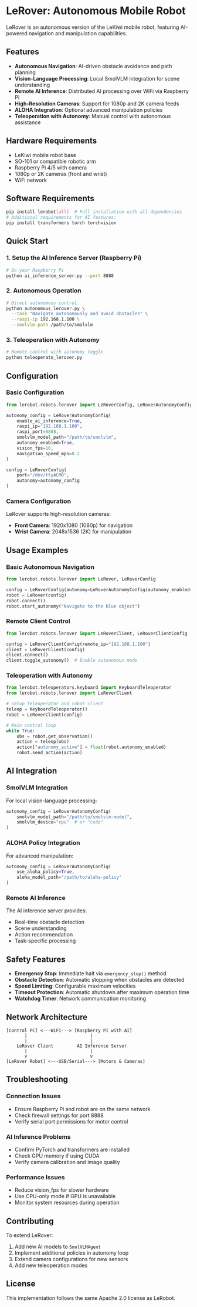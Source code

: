 # LeRover: Autonomous Mobile Robot

LeRover is an autonomous version of the LeKiwi mobile robot, featuring AI-powered navigation and manipulation capabilities.

## Features

- **Autonomous Navigation**: AI-driven obstacle avoidance and path planning
- **Vision-Language Processing**: Local SmolVLM integration for scene understanding
- **Remote AI Inference**: Distributed AI processing over WiFi via Raspberry Pi
- **High-Resolution Cameras**: Support for 1080p and 2K camera feeds
- **ALOHA Integration**: Optional advanced manipulation policies
- **Teleoperation with Autonomy**: Manual control with autonomous assistance

## Hardware Requirements

- LeKiwi mobile robot base
- SO-101 or compatible robotic arm
- Raspberry Pi 4/5 with camera
- 1080p or 2K cameras (front and wrist)
- WiFi network

## Software Requirements

```bash
pip install lerobot[all]  # Full installation with all dependencies
# Additional requirements for AI features:
pip install transformers torch torchvision
```

## Quick Start

### 1. Setup the AI Inference Server (Raspberry Pi)

```bash
# On your Raspberry Pi
python ai_inference_server.py --port 8888
```

### 2. Autonomous Operation

```bash
# Direct autonomous control
python autonomous_lerover.py \
  --task "Navigate autonomously and avoid obstacles" \
  --raspi-ip 192.168.1.100 \
  --smolvlm-path /path/to/smolvlm
```

### 3. Teleoperation with Autonomy

```bash
# Remote control with autonomy toggle
python teleoperate_lerover.py
```

## Configuration

### Basic Configuration

```python
from lerobot.robots.lerover import LeRoverConfig, LeRoverAutonomyConfig

autonomy_config = LeRoverAutonomyConfig(
    enable_ai_inference=True,
    raspi_ip="192.168.1.100",
    raspi_port=8888,
    smolvlm_model_path="/path/to/smolvlm",
    autonomy_enabled=True,
    vision_fps=10,
    navigation_speed_mps=0.2
)

config = LeRoverConfig(
    port="/dev/ttyACM0",
    autonomy=autonomy_config
)
```

### Camera Configuration

LeRover supports high-resolution cameras:

- **Front Camera**: 1920x1080 (1080p) for navigation
- **Wrist Camera**: 2048x1536 (2K) for manipulation

## Usage Examples

### Basic Autonomous Navigation

```python
from lerobot.robots.lerover import LeRover, LeRoverConfig

config = LeRoverConfig(autonomy=LeRoverAutonomyConfig(autonomy_enabled=True))
robot = LeRover(config)
robot.connect()
robot.start_autonomy("Navigate to the blue object")
```

### Remote Client Control

```python
from lerobot.robots.lerover import LeRoverClient, LeRoverClientConfig

config = LeRoverClientConfig(remote_ip="192.168.1.100")
client = LeRoverClient(config)
client.connect()
client.toggle_autonomy()  # Enable autonomous mode
```

### Teleoperation with Autonomy

```python
from lerobot.teleoperators.keyboard import KeyboardTeleoperator
from lerobot.robots.lerover import LeRoverClient

# Setup teleoperator and robot client
teleop = KeyboardTeleoperator()
robot = LeRoverClient(config)

# Main control loop
while True:
    obs = robot.get_observation()
    action = teleop(obs)
    action["autonomy_active"] = float(robot.autonomy_enabled)
    robot.send_action(action)
```

## AI Integration

### SmolVLM Integration

For local vision-language processing:

```python
autonomy_config = LeRoverAutonomyConfig(
    smolvlm_model_path="/path/to/smolvlm-model",
    smolvlm_device="cpu"  # or "cuda"
)
```

### ALOHA Policy Integration

For advanced manipulation:

```python
autonomy_config = LeRoverAutonomyConfig(
    use_aloha_policy=True,
    aloha_model_path="/path/to/aloha-policy"
)
```

### Remote AI Inference

The AI inference server provides:

- Real-time obstacle detection
- Scene understanding
- Action recommendation
- Task-specific processing

## Safety Features

- **Emergency Stop**: Immediate halt via `emergency_stop()` method
- **Obstacle Detection**: Automatic stopping when obstacles are detected
- **Speed Limiting**: Configurable maximum velocities
- **Timeout Protection**: Automatic shutdown after maximum operation time
- **Watchdog Timer**: Network communication monitoring

## Network Architecture

```
[Control PC] <---WiFi---> [Raspberry Pi with AI]
       |                        |
       |                        |
    LeRover Client         AI Inference Server
       |                        |
       v                        v
[LeRover Robot] <---USB/Serial---> [Motors & Cameras]
```

## Troubleshooting

### Connection Issues
- Ensure Raspberry Pi and robot are on the same network
- Check firewall settings for port 8888
- Verify serial port permissions for motor control

### AI Inference Problems
- Confirm PyTorch and transformers are installed
- Check GPU memory if using CUDA
- Verify camera calibration and image quality

### Performance Issues
- Reduce vision_fps for slower hardware
- Use CPU-only mode if GPU is unavailable
- Monitor system resources during operation

## Contributing

To extend LeRover:

1. Add new AI models to `SmolVLMAgent`
2. Implement additional policies in autonomy loop
3. Extend camera configurations for new sensors
4. Add new teleoperation modes

## License

This implementation follows the same Apache 2.0 license as LeRobot.